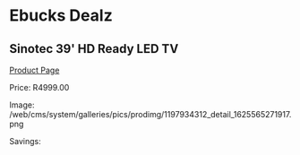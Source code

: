 
# Ebucks Dealz
## Sinotec 39' HD Ready LED TV
[Product Page](https://www.ebucks.com/web/shop/productSelected.do?prodId=1197934312&catId=1147265922)

Price: R4999.00

Image: /web/cms/system/galleries/pics/prodimg/1197934312_detail_1625565271917.png

Savings: 


	